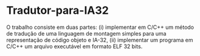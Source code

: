 # Tradutor-para-IA32
O trabalho consiste em duas partes: (i) implementar em C/C++ um método de tradução de uma linguagem de montagem simples para uma representação de código objeto e IA-32, (ii) implementar um programa em C/C++ um arquivo executável em formato ELF 32 bits.
